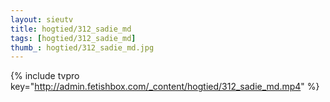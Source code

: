 ```yaml
--- 
layout: sieutv
title: hogtied/312_sadie_md
tags: [hogtied/312_sadie_md]
thumb_: hogtied/312_sadie_md.jpg
---
```

{% include tvpro key="http://admin.fetishbox.com/_content/hogtied/312_sadie_md.mp4" %} 
